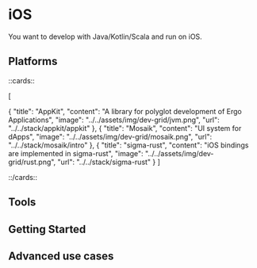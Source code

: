 # iOS

You want to develop with Java/Kotlin/Scala and run on iOS.


## Platforms 

::cards::

[

  {
    "title": "AppKit",
    "content": "A library for polyglot development of Ergo Applications",
    "image": "../../assets/img/dev-grid/jvm.png",
    "url": "../../stack/appkit/appkit"
  },
  {
    "title": "Mosaik",
    "content": "UI system for dApps",
    "image": "../../assets/img/dev-grid/mosaik.png",
    "url": "../../stack/mosaik/intro"
  },
  {
    "title": "sigma-rust",
    "content": "iOS bindings are implemented in sigma-rust",
    "image": "../../assets/img/dev-grid/rust.png",
    "url": "../../stack/sigma-rust"
  }
]

::/cards::



## Tools

## Getting Started


## Advanced use cases